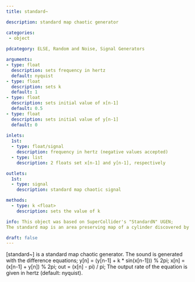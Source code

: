 ```yaml
---
title: standard~

description: standard map chaotic generator

categories:
 - object
 
pdcategory: ELSE, Random and Noise, Signal Generators

arguments:
- type: float
  description: sets frequency in hertz
  default: nyquist
- type: float
  description: sets k
  default: 1
- type: float
  description: sets initial value of x[n-1]
  default: 0.5
- type: float
  description: sets initial value of y[n-1] 
  default: 0
  
inlets:
  1st:
  - type: float/signal
    description: frequency in hertz (negative values accepted)
  - type: list
    description: 2 floats set x[n-1] and y[n-1], respectively

outlets:
  1st:
  - type: signal
    description: standard map chaotic signal

methods:
  - type: k <float>
    description: sets the value of k

info: This object was based on SuperCollider's "StandardN" UGEN;
The standard map is an area preserving map of a cylinder discovered by the plasma physicist Boris Chirikov.

draft: false
---
```


[standard~] is a standard map chaotic generator. The sound is generated with the difference equations;
y[n] = (y[n-1] + k * sin(x[n-1])) % 2pi;
x[n] = (x[n-1] + y[n]) % 2pi;
out = (x[n] - pi) / pi;
The output rate of the equation is given in hertz (default: nyquist).
